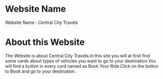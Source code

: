 # Website Name

Website Name : Central City Travels

# About this Website

The Website is about Central City Travels.In this site you will at first find some cards about types of vehicles you want to go to your destination.You will find a button in every card named as Book Your Ride.Click on the button to Book and go to your destination.
